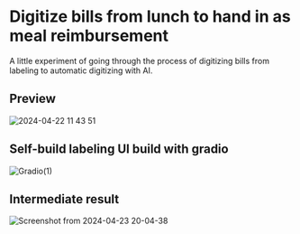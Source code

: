 # Digitize bills from lunch to hand in as meal reimbursement
A little experiment of going through the process of digitizing bills from labeling to automatic digitizing with AI.
## Preview
![2024-04-22 11 43 51](https://github.com/krauhen/ai-playground/assets/167354464/9c2f1e86-ba18-4068-8385-bc99cce918f7)
## Self-build labeling UI build with gradio
![Gradio(1)](https://github.com/krauhen/ai-playground/assets/167354464/ac31087d-84fe-4db3-aa8d-9e9e9a63d81d)
## Intermediate result
![Screenshot from 2024-04-23 20-04-38](https://github.com/krauhen/ai-playground/assets/167354464/03625385-1ed8-47f0-bea5-40d5235efdcd)

